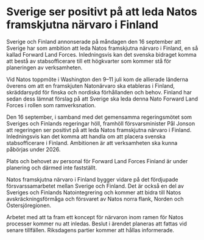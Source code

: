 # Sverige ser positivt på att leda Natos framskjutna närvaro i Finland

Sverige och Finland annonserade på måndagen den 16 september att Sverige har som ambition att leda Natos framskjutna närvaro i Finland, en så kallad Forward Land Forces. Inledningsvis kan det svenska bidraget komma att bestå av stabsofficerare till ett högkvarter som kommer stå för planeringen av verksamheten.


Vid Natos toppmöte i Washington den 9–11 juli kom de allierade länderna överens om att en framskjuten Natonärvaro ska etableras i Finland, skräddarsydd för finska och nordiska förhållanden och behov. Finland har sedan dess lämnat förslag på att Sverige ska leda denna Nato Forward Land Forces i rollen som ramverksnation.

Den 16 september, i samband med det gemensamma regeringsmötet som Sveriges och Finlands regeringar höll, framhöll försvarsminister Pål Jonson att regeringen ser positivt på att leda Natos framskjutna närvaro i Finland. Inledningsvis kan det komma att handla om att placera svenska stabsofficerare i Finland. Ambitionen är att verksamheten ska kunna påbörjas under 2026\.

Plats och behovet av personal för Forward Land Forces Finland är under planering och därmed inte fastställt.

Natos framskjutna närvaro i Finland bygger vidare på det fördjupade försvarssamarbetet mellan Sverige och Finland. Det är också en del av Sveriges och Finlands Natointegrering och kommer att bidra till Natos avskräckningsförmåga och försvaret av Natos norra flank, Norden och Östersjöregionen.

Arbetet med att ta fram ett koncept för närvaron inom ramen för Natos processer kommer nu att inledas. Beslut i ärendet planeras att fattas vid senare tillfällen. Riksdagens partier kommer att hållas informerade.
